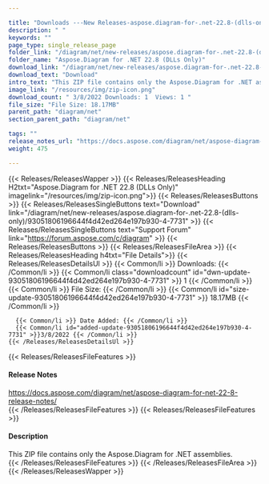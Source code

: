 ```yaml
---

title: "Downloads ---New Releases-aspose.diagram-for-.net-22.8-(dlls-only)"
description: " "
keywords: ""
page_type: single_release_page
folder_link: "/diagram/net/new-releases/aspose.diagram-for-.net-22.8-(dlls-only)/"
folder_name: "Aspose.Diagram for .NET 22.8 (DLLs Only)"
download_link: "/diagram/net/new-releases/aspose.diagram-for-.net-22.8-(dlls-only)/93051806196644f4d42ed264e197b930-4-7731"
download_text: "Download"
intro_text: "This ZIP file contains only the Aspose.Diagram for .NET assemblies."
image_link: "/resources/img/zip-icon.png"
download_count: " 3/8/2022 Downloads: 1  Views: 1 "
file_size: "File Size: 18.17MB"
parent_path: "diagram/net"
section_parent_path: "diagram/net"

tags: ""
release_notes_url: "https://docs.aspose.com/diagram/net/aspose-diagram-for-net-22-8-release-notes/"
weight: 475

---
```


{{< Releases/ReleasesWapper >}}
  {{< Releases/ReleasesHeading H2txt="Aspose.Diagram for .NET 22.8 (DLLs Only)" imagelink="/resources/img/zip-icon.png">}}
  {{< Releases/ReleasesButtons >}}
    {{< Releases/ReleasesSingleButtons text="Download" link="/diagram/net/new-releases/aspose.diagram-for-.net-22.8-(dlls-only)/93051806196644f4d42ed264e197b930-4-7731" >}}
    {{< Releases/ReleasesSingleButtons text="Support Forum" link="https://forum.aspose.com/c/diagram" >}}
  {{< Releases/ReleasesButtons >}}
  {{< Releases/ReleasesFileArea >}}
    {{< Releases/ReleasesHeading h4txt="File Details">}}
    {{< Releases/ReleasesDetailsUl >}}
      {{< Common/li >}} Downloads: {{< /Common/li >}}
      {{< Common/li class="downloadcount" id="dwn-update-93051806196644f4d42ed264e197b930-4-7731" >}} 1 {{< /Common/li >}}
      {{< Common/li >}} File Size: {{< /Common/li >}}
      {{< Common/li id="size-update-93051806196644f4d42ed264e197b930-4-7731" >}} 18.17MB {{< /Common/li >}}

      {{< Common/li >}} Date Added: {{< /Common/li >}}
      {{< Common/li id="added-update-93051806196644f4d42ed264e197b930-4-7731" >}}3/8/2022 {{< /Common/li >}}
    {{< /Releases/ReleasesDetailsUl >}}

  {{< Releases/ReleasesFileFeatures >}}
      <h4>Release Notes</h4><div><a href='https://docs.aspose.com/diagram/net/aspose-diagram-for-net-22-8-release-notes/'>https://docs.aspose.com/diagram/net/aspose-diagram-for-net-22-8-release-notes/</a></div>
  {{< /Releases/ReleasesFileFeatures >}}
  {{< Releases/ReleasesFileFeatures >}}
      <h4>Description</h4><div class="HTMLDescription">This ZIP file contains only the Aspose.Diagram for .NET assemblies.</div>
  {{< /Releases/ReleasesFileFeatures >}}
 {{< /Releases/ReleasesFileArea >}}
{{< /Releases/ReleasesWapper >}}


